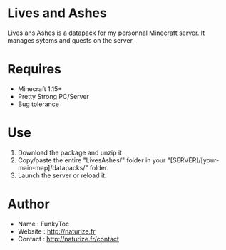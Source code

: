 # Lives and Ashes
Lives ans Ashes is a datapack for my personnal Minecraft server. It manages sytems and quests on the server.

# Requires 
- Minecraft 1.15+
- Pretty Strong PC/Server
- Bug tolerance

# Use
1. Download the package and unzip it
2. Copy/paste the entire "LivesAshes/" folder in your "[SERVER]/[your-main-map]/datapacks/" folder.
3. Launch the server or reload it.

# Author
- Name : FunkyToc 
- Website : http://naturize.fr
- Contact : http://naturize.fr/contact